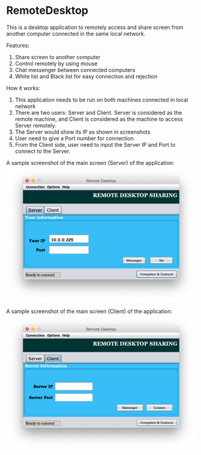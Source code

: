 # RemoteDesktop

This is a desktop application to remotely access and share screen from another computer connected in the same local network.

Features:
  1. Share screen to another computer
  2. Control remotely by using mouse
  3. Chat messenger between connected computers
  4. White list and Black list for easy connection and rejection

How it works:
  1. This application needs to be run on both machines connected in local network
  2. There are two users: Server and Client. Server is considered as the remote machine, and Client is considered as the machine to access Server remotely.
  3. The Server would show its IP as shown in screenshots
  4. User need to give a Port number for connection
  5. From the Client side, user need to input the Server IP and Port to connect to the Server.

A sample screenshot of the main screen (Server) of the application:
![Main Screen](https://raw.githubusercontent.com/sabbirahmad/RemoteDesktop/master/screenshots/main_screen_Server.png)

A sample screenshot of the main screen (Client) of the application:
![Main Screen](https://raw.githubusercontent.com/sabbirahmad/RemoteDesktop/master/screenshots/main_screen_Client.png)
